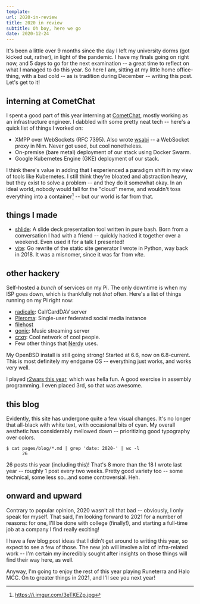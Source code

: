 ```yaml
---
template:
url: 2020-in-review
title: 2020 in review
subtitle: Oh boy, here we go
date: 2020-12-24
---
```


It's been a little over 9 months since the day I left my university
dorms (got kicked out, rather), in light of <span class="lol">the
pandemic</span>. I have my finals going on right now, and 5 days to go
for the next examination -- a great time to reflect on what I managed to
do this year. So here I am, sitting at my little home office-thing, with
a bad cold -- as is tradition during December -- writing this post.
Let's get to it!


## interning at CometChat

I spent a good part of this year interning at
[CometChat](https://www.cometchat.com), mostly working as an
infrastructure engineer. I dabbled with some pretty neat tech -- here's
a quick list of things I worked on:

- XMPP over WebSockets (RFC 7395). Also wrote
    [wsabi](https://git.icyphox.sh/wsabi) -- a WebSocket proxy in Nim.
    Never got used, but cool nonetheless.
- On-premise (bare metal) deployment of our stack using Docker Swarm.
- Google Kubernetes Engine (GKE) deployment of our stack.

I think there's value in adding that I experienced a paradigm shift in
my view of tools like Kubernetes. I still think they're bloated and
abstraction heavy, but they exist to solve a problem -- and they do it
somewhat okay. In an ideal world, nobody would fall for the "cloud"
meme, and wouldn't toss everything into a container[^docker-meme] -- but
our world is far from that.

[^docker-meme]: https://i.imgur.com/3eTKEZp.jpg

## things I made

- [shlide](https://git.icyphox.sh/shlide): A slide deck presentation
    tool written in pure bash. Born from a conversation I had with a
    friend -- quickly hacked it together over a weekend. Even used it
    for a talk I presented!
- [vite](https://git.icyphox.sh/vite): Go rewrite of the static site
    generator I wrote in Python, way back in 2018. It was a misnomer,
    since it was far from _vite_.

## other hackery

Self-hosted a _bunch_ of services on my Pi. The only downtime is when my
ISP goes down, which is thankfully not _that_ often. Here's a list of
things running on my Pi right now:

- [radicale](https://radicale.org): Cal/CardDAV server
- [Pleroma](https://pleroma.social): Single-user federated social media
    instance
- [filehost](https://x.icyphox.sh)
- [gonic](https://github.com/sentriz/gonic): Music streaming server
- [crxn](http://deavmi.assigned.network/docs/crxn/site/): Cool network
    of cool people.
- Few other things that [Nerdy](https://peppe.rs) uses.

My OpenBSD install is still going strong! Started at 6.6, now on
6.8-current. This is most definitely my endgame OS -- everything just
works, and works very well.

I played [r2wars this year](/blog/r2wars-2020), which was hella fun. A
good exercise in assembly programming. I even placed 3rd, so that was
awesome.

## this blog

Evidently, this site has undergone quite a few visual changes. It's no
longer that all-black with white text, with occasional bits of cyan. My
overall aesthetic has considerably mellowed down -- prioritizing good
typography over colors.

```console
$ cat pages/blog/*.md | grep 'date: 2020-' | wc -l
      26
```

26 posts this year (including this)! That's 8 more than the 18 I wrote
last year -- roughly 1 post every two weeks. Pretty good variety too --
some technical, some less so...and some controversial. Heh.

## onward and upward

Contrary to popular opinion, 2020 wasn't all that bad -- obviously, I
only speak for myself. That said, I'm looking forward to 2021 for a
number of reasons: for one, I'll be done with college (finally!), and
starting a full-time job at a company I find really exciting!

I have a few blog post ideas that I didn't get around to writing this
year, so expect to see a few of those. The new job will involve a lot of
infra-related work -- I'm certain my incredibly sought after insights on
those things will find their way here, as well.

Anyway, I'm going to enjoy the rest of this year playing Runeterra and
Halo MCC. On to greater things in 2021, and I'll see you next year!

